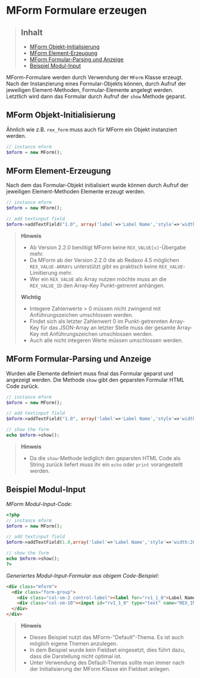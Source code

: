 # MForm Formulare erzeugen

> ## Inhalt
> - [MForm Objekt-Initialisierung](#Objekt-Initialisierung)
> - [MForm Element-Erzeugung](#Element-Erzeugung)
> - [MForm Formular-Parsing und Anzeige](#Formular-Parsing)
> - [Beispiel Modul-Input](#Modul-Input)

MForm-Formulare werden durch Verwendung der `MForm` Klasse erzeugt. Nach der Instanzierung eines Formular-Objekts können, durch Aufruf der jeweiligen Element-Methoden, Formular-Elemente angelegt werden. Letztlich wird dann das Formular durch Aufruf der `show` Methode geparst.


<a name="Objekt-Initialisierung"></a>
## MForm Objekt-Initialisierung

Ähnlich wie z.B. `rex_form` muss auch für MForm ein Objekt instanziert werden.

```php
// instance mform
$mform = new MForm();
```


<a name="Element-Erzeugung"></a>
## MForm Element-Erzeugung

Nach dem das Formular-Objekt initialisiert wurde können durch Aufruf der jeweiligen Element-Methoden Elemente erzeugt werden.

```php
// instance mform
$mform = new MForm();

// add textinput field
$mform->addTextField("1.0", array('label'=>'Label Name','style'=>'width:200px'));
```

> **Hinweis**
>
> * Ab Version 2.2.0 benötigt MForm keine `REX_VALUE[x]`-Übergabe mehr.
> * Da MForm ab der Version 2.2.0 die ab Redaxo 4.5 möglichen `REX_VALUE-ARRAYs` unterstützt gibt es praktisch keine `REX_VALUE`-Limitierung mehr. 
> * Wer ein `REX_VALUE` als Array nutzen möchte muss an die `REX_VALUE_ID` den Array-Key Punkt-getrennt anhängen.
>
> **Wichtig**
>
> * Integere Zahlenwerte > 0 müssen nicht zwingend mit Anführungszeichen umschlossen werden. 
> * Findet sich als letzter Zahlenwert 0 im Punkt-getrennten Array-Key für das JSON-Array an letzter Stelle muss der gesamte Array-Key mit Anführungszeichen umschlossen werden. 
> * Auch alle nicht integeren Werte müssen umschlossen werden.


<a name="Formular-Parsing"></a>
## MForm Formular-Parsing und Anzeige

Wurden alle Elemente definiert muss final das Formular geparst und angezeigt werden. Die Methode `show` gibt den geparsten Formular HTML Code zurück.  


```php
// instance mform
$mform = new MForm();

// add textinput field
$mform->addTextField("1.0", array('label'=>'Label Name','style'=>'width:200px'));

// show the form
echo $mform->show();
```

> **Hinweis**
> 
> * Da die `show`-Methode lediglich den geparsten HTML Code als String zurück liefert muss ihr ein `echo` oder `print` vorangestellt werden.


<a name="Modul-Input"></a>
## Beispiel Modul-Input

*MForm Modul-Input-Code:*

```php
<?php
// instance mform
$mform = new MForm();

// add textinput field
$mform->addTextField(1.0,array('label'=>'Label Name','style'=>'width:200px'));

// show the form
echo $mform->show();
?>
```

*Generiertes Modul-Input-Formular aus obigem Code-Beispiel:*

```html
<div class="mform">
  <div class="form-group">
    <div class="col-sm-2 control-label"><label for="rv1_1_0">Label Name</label></div>
    <div class="col-sm-10"><input id="rv1_1_0" type="text" name="REX_INPUT_VALUE[1][0]" value="" class="form-control " style="width:200px"></div>
  </div>
</div>
```

> **Hinweis**
>
> * Dieses Beispiel nutzt das MForm-"Default"-Thema. Es ist auch möglich eigene Themen anzulegen.
> * In dem Beispiel wurde kein Fieldset eingesetzt, dies führt dazu, dass die Darstellung nicht optimal ist. 
> * Unter Verwendung des Default-Themas sollte man immer nach der Initialisierung der MForm Klasse ein Fieldset anlegen. 
